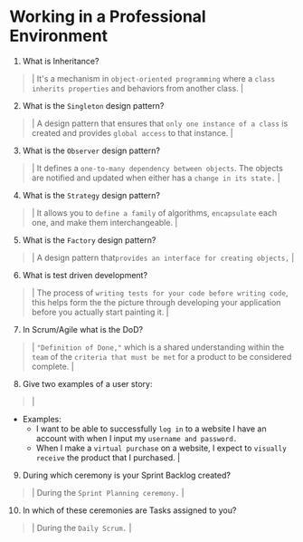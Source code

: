 # Working in a Professional Environment
01. What is Inheritance?

> | It's a mechanism in `object-oriented programming` where a `class inherits properties` and behaviors from another class. |

02. What is the `Singleton` design pattern?

> | A design pattern that ensures that `only one instance of a class` is created and provides `global access` to that instance. |

03. What is the `Observer` design pattern?

> | It defines a `one-to-many dependency between objects`. The objects are notified and updated when either has a `change in its state.` |

04. What is the `Strategy` design pattern?

> | It allows you to `define a family` of algorithms, `encapsulate` each one, and make them interchangeable. |

05. What is the `Factory` design pattern?

> | A design pattern that`provides an interface for creating objects,` |

06. What is test driven development?

> | The process of `writing tests for your code before writing code`, this helps form the the picture through developing your application before you actually start painting it. |

07. In Scrum/Agile what is the DoD?

> | `"Definition of Done,"` which is a shared understanding within the `team` of the `criteria that must be met` for a product to be considered complete. |

08. Give two examples of a user story:

> | 
* Examples:
  + I want to be able to successfully `log in` to a website I have an account with when I input my `username and password.`
  + When I make a `virtual purchase` on a website, I expect to `visually receive` the product that I purchased.
   |

09. During which ceremony is your Sprint Backlog created?

> | During the `Sprint Planning ceremony.` |

10. In which of these ceremonies are Tasks assigned to you?

> | During the `Daily Scrum.` |

